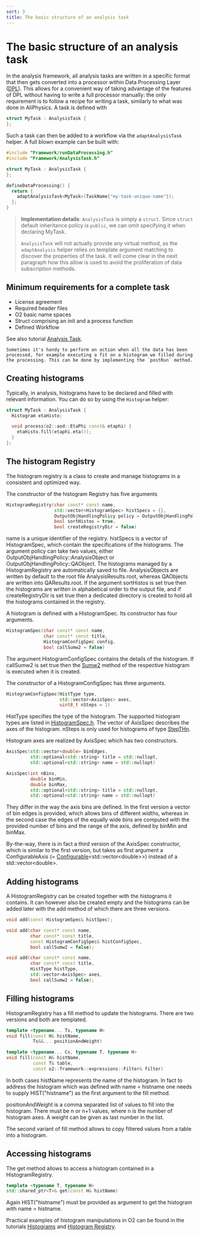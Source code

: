```yaml
---
sort: 3
title: The basic structure of an analysis task
---
```


# The basic structure of an analysis task

In the analysis framework, all analysis tasks are written in a specific format that
then gets converted into a processor within Data Processing Layer (<a
href="https://aliceo2group.github.io/quickstart/fair-dpl.html#data-processing-layer-dpl"
target="_blank">DPL</a>). This allows for a convenient way of taking advantage of
the features of DPL without having to write a full processor manually: the only
requirement is to follow a recipe for writing a task, similarly to what was done in AliPhysics.
A task is defined with

```cpp
struct MyTask : AnalysisTask {
};
```

Such a task can then be added to a workflow via the `adaptAnalysisTask` helper. A full blown example can be built with:

```cpp
#include "Framework/runDataProcessing.h"
#include "Framework/AnalysisTask.h"

struct MyTask : AnalysisTask {
};

defineDataProcessing() {
  return {
    adaptAnalysisTask<MyTask>(TaskName{"my-task-unique-name"});
  };
}
```

> **Implementation details**: `AnalysisTask` is simply a `struct`. Since `struct` default inheritance policy is `public`, we can omit specifying it when declaring MyTask.
>
> `AnalysisTask` will not actually provide any virtual method, as the `adaptAnalysis` helper relies on template argument matching to discover the properties of the task. It will come clear in the next paragraph how this allow is used to avoid the proliferation of data subscription methods.

## Minimum requirements for a complete task

- License agreement
- Required header files
- O2 basic name spaces
- Struct comprising an init and a process function
- Defined Workflow

See also tutorial [Analysis Task](../tutorials/analysistask.md).

```tip
Sometimes it's handy to perform an action when all the data has been processed, for example executing a fit on a histogram we filled during the processing. This can be done by implementing the `postRun` method.
```

<a name="creatinghistograms"></a>

## Creating histograms

Typically, in analysis, histograms have to be declared and filled with relevant information.
You can do so by using the `Histogram` helper:

```cpp
struct MyTask : AnalysisTask {
  Histogram etaHisto;

  void process(o2::aod::EtaPhi const& etaphi) {
    etaHisto.fill(etaphi.eta());
  }
};
```

<a name="histogramregistry"></a>

## The histogram Registry

The histogram registry is a class to create and manage histograms in a consistent and optimized way.

The constructor of the histogram Registry has five arguments

```cpp
HistogramRegistry(char const* const name,
                  std::vector<HistogramSpec> histSpecs = {},
                  OutputObjHandlingPolicy policy = OutputObjHandlingPolicy::AnalysisObject,
                  bool sortHistos = true,
                  bool createRegistryDir = false)
```

name is a unique identifier of the registry. histSpecs is a vector of
HistogramSpec, which contain the specifications of the histograms. The argument
policy can take two values, either OutputObjHandlingPolicy::AnalysisObject or
OutputObjHandlingPolicy::QAObject. The histograms managed by a HistogramRegistry
are automatically saved to file. AnalysisObjects are written by default to the
root file AnalysisResults.root, whereas QAObjects are written into
QAResults.root. If the argument sortHistos is set true then the histograms are
written in alphabetical order to the output file, and if createRegistryDir is
set true then a dedicated directory is created to hold all the histograms
contained in the registry.

A histogram is defined with a HistogramSpec. Its constructor has four arguments.

```cpp
HistogramSpec(char const* const name,
              char const* const title,
              HistogramConfigSpec config,
              bool callSumw2 = false)
```

The argument HistogramConfigSpec contains the details of the histogram. If
callSumw2 is set true then the <a
href="https://root.cern.ch/doc/master/classTH1.html#aefa4ee94f053ec3d217f3223b01fa014"
target="_blank">Sumw2</a> method of the respective histogram is executed when it
is created.

The constructor of a HistogramConfigSpec has three arguments.

```cpp
HistogramConfigSpec(HistType type,
                    std::vector<AxisSpec> axes,
                    uint8_t nSteps = 1)
```

HistType specifies the type of the histogram. The supported histogram types are listed in <a href="https://github.com/AliceO2Group/AliceO2/blob/dev/Framework/Core/include/Framework/HistogramSpec.h" target="_blank">HistogramSpec.h</a>. The vector of AxisSpec describes the axes of the histogram. nSteps is only used for histograms of type <a href="https://github.com/AliceO2Group/AliceO2/blob/dev/Framework/Core/include/Framework/StepTHn.h" target="_blank">StepTHn</a>.

Histogram axes are realized by AxisSpec which has two constructors.

```cpp
AxisSpec(std::vector<double> binEdges,
         std::optional<std::string> title = std::nullopt,
         std::optional<std::string> name = std::nullopt)

AxisSpec(int nBins,
         double binMin,
         double binMax,
         std::optional<std::string> title = std::nullopt,
         std::optional<std::string> name = std::nullopt)
```

They differ in the way the axis bins are defined. In the first version a vector of bin edges is provided, which allows bins of different widths, whereas in the second case the edges of the equally wide bins are computed with the provided number of bins and the range of the axis, defined by binMin and binMax.

By-the-way, there is in fact a third version of the AxisSpec constructor, which is similar to the first version, but takes as first argument a ConfigurableAxis (= [Configurable](../basics-usage/HelperTasks.md#configurables)&lt;std::vector&lt;double&gt;&gt;) instead of a std::vector&lt;double&gt;.

<a name="addinghistograms"></a>

## Adding histograms

A HistogramRegistry can be created together with the histograms it contains. It can however also be created empty and the histograms can be added later with the add method of which there are three versions.

```cpp
void add(const HistogramSpec& histSpec);

void add(char const* const name,
         char const* const title,
         const HistogramConfigSpec& histConfigSpec,
         bool callSumw2 = false);

void add(char const* const name,
         char const* const title,
         HistType histType,
         std::vector<AxisSpec> axes,
         bool callSumw2 = false);
```

<a name="fillinghistograms"></a>

## Filling histograms

HistogramRegistry has a fill method to update the histograms. There are two versions and both are templated.

```cpp
template <typename... Ts, typename H>
void fill(const H& histName,
          Ts&&... positionAndWeight)

template <typename... Cs, typename T, typename H>
void fill(const H& histName,
          const T& table,
          const o2::framework::expressions::Filter& filter)
```

In both cases histName represents the name of the histogram. In fact to address the histogram which was defined with name = histname one needs to supply HIST("histname") as the first argument to the fill method.

positionAndWeight is a comma separated list of values to fill into the histogram. There must be n or n+1 values, where n is the number of histogram axes. A weight can be given as last number in the list.

The second variant of fill method allows to copy filtered values from a table into a histogram.

<a name="accessinghistograms"></a>

## Accessing histograms

The get method allows to access a histogram contained in a HistogramRegistry.

```cpp
template <typename T, typename H>
std::shared_ptr<T>& get(const H& histName)
```

Again HIST("histname") must be provided as argument to get the histogram with name = histname.

Practical examples of histogram manipulations in O2 can be found in the
tutorials [Histograms](../tutorials/histograms.md) and [Histogram
Registry](../tutorials/histogramRegistry.md).
